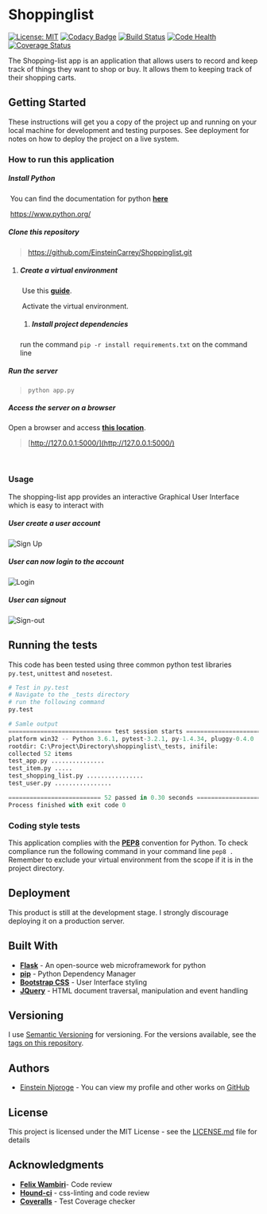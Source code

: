 # Shoppinglist

[![License: MIT](https://img.shields.io/badge/License-MIT-blue.svg)](https://opensource.org/licenses/MIT)
[![Codacy Badge](https://api.codacy.com/project/badge/Grade/5f0fcd8fd4094250b52dcaf7b08f1cb4)](https://www.codacy.com/app/EinsteinCarrey/Shoppinglist?utm_source=github.com&amp;utm_medium=referral&amp;utm_content=EinsteinCarrey/Shoppinglist&amp;utm_campaign=Badge_Grade)
[![Build Status](https://travis-ci.org/EinsteinCarrey/Shoppinglist.svg?branch=master)](https://travis-ci.org/EinsteinCarrey/Shoppinglist)
[![Code Health](https://landscape.io/github/EinsteinCarrey/Shoppinglist/master/landscape.svg?style=flat)](https://landscape.io/github/EinsteinCarrey/Shoppinglist/master)
[![Coverage Status](https://coveralls.io/repos/github/EinsteinCarrey/Shoppinglist/badge.svg?branch=master)](https://coveralls.io/github/EinsteinCarrey/Shoppinglist?branch=master)



The Shopping-list app is an application that allows users to record and keep track of things they want to shop or buy. It allows them to keeping track of their shopping carts.

## Getting Started

These instructions will get you a copy of the project up and running on your local machine for development and testing purposes. See deployment for notes on how to deploy the project on a live system.

### How to run this application

##### Install Python

​	You can find the documentation for python **[here](https://www.python.org/)**

​	https://www.python.org/

##### Clone this repository

> https://github.com/EinsteinCarrey/Shoppinglist.git

1. ##### Create a virtual environment

   ​	Use this [**guide**](http://python-guide-pt-br.readthedocs.io/en/latest/dev/virtualenvs/).

   ​	Activate the  virtual environment.

   1. ##### Install project dependencies

     run the command `pip -r install requirements.txt` on the command line


##### Run the server

> `python app.py`

##### Access the server on a browser

Open a browser and access **[this location](http://127.0.0.1:5000/)**.

> [http://127.0.0.1:5000/](http://127.0.0.1:5000/)

​

### Usage

The shopping-list app provides an interactive Graphical User Interface which is easy to interact with

##### User create a user account

![Sign Up](https://raw.githubusercontent.com/EinsteinCarrey/Shoppinglist/Designs/screenshots/signup-screen.png)

##### User can now login to the account

![Login](https://raw.githubusercontent.com/EinsteinCarrey/Shoppinglist/Designs/screenshots/login-screen.png)

##### User can signout

![Sign-out](https://raw.githubusercontent.com/EinsteinCarrey/Shoppinglist/Designs/screenshots/signout.png)

## Running the tests

This code has been tested using three common python test libraries `py.test`, `unittest` and `nosetest`.

```python
# Test in py.test
# Navigate to the _tests directory
# run the following command
py.test

# Samle output
============================= test session starts =============================
platform win32 -- Python 3.6.1, pytest-3.2.1, py-1.4.34, pluggy-0.4.0
rootdir: C:\Project\Directory\shoppinglist\_tests, inifile:
collected 52 items
test_app.py ...............
test_item.py .....
test_shopping_list.py ................
test_user.py ................

========================== 52 passed in 0.30 seconds ==========================
Process finished with exit code 0

```

### Coding style tests

This application complies with the [**PEP8**](https://www.python.org/dev/peps/pep-0008/) convention for Python. To check compliance run the following command in your command line `pep8 .` Remember to exclude your virtual environment from the scope if it is in the project directory.



## Deployment

This product is still at the development stage. I strongly discourage deploying it on a production server.

## Built With

* [**Flask**](http://flask.pocoo.org/) - An open-source  web microframework for python
* [**pip**](https://pypi.python.org/pypi/pip) - Python Dependency Manager
* [**Bootstrap CSS**](http://getbootstrap.com/css/) - User Interface styling
* [**JQuery**](https://jquery.com/) - HTML document traversal, manipulation and event handling

## Versioning

I use [Semantic Versioning](http://semver.org/) for versioning. For the versions available, see the [tags on this repository](https://github.com/your/project/tags).

## Authors

* [Einstein Njoroge](https://github.com/EinsteinCarrey) - You can view my profile and other works on [GitHub](https://github.com/EinsteinCarrey)

## License

This project is licensed under the MIT License - see the [LICENSE.md](LICENSE.md) file for details

## Acknowledgments

* [**Felix Wambiri**](https://github.com/FelixWambiri)- Code review
* [**Hound-ci**](https://github.com/houndci-bot) - css-linting and code review
* **[Coveralls](https://coveralls.io/)** - Test Coverage checker

